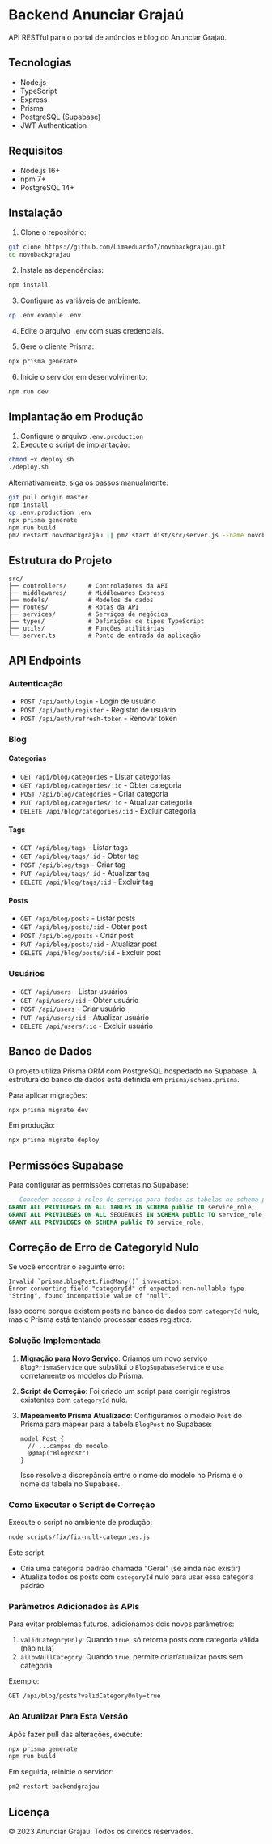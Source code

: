 # Backend Anunciar Grajaú

API RESTful para o portal de anúncios e blog do Anunciar Grajaú.

## Tecnologias

- Node.js
- TypeScript
- Express
- Prisma
- PostgreSQL (Supabase)
- JWT Authentication

## Requisitos

- Node.js 16+
- npm 7+
- PostgreSQL 14+

## Instalação

1. Clone o repositório:

```bash
git clone https://github.com/Limaeduardo7/novobackgrajau.git
cd novobackgrajau
```

2. Instale as dependências:

```bash
npm install
```

3. Configure as variáveis de ambiente:

```bash
cp .env.example .env
```

4. Edite o arquivo `.env` com suas credenciais.

5. Gere o cliente Prisma:

```bash
npx prisma generate
```

6. Inicie o servidor em desenvolvimento:

```bash
npm run dev
```

## Implantação em Produção

1. Configure o arquivo `.env.production`
2. Execute o script de implantação:

```bash
chmod +x deploy.sh
./deploy.sh
```

Alternativamente, siga os passos manualmente:

```bash
git pull origin master
npm install
cp .env.production .env
npx prisma generate
npm run build
pm2 restart novobackgrajau || pm2 start dist/src/server.js --name novobackgrajau
```

## Estrutura do Projeto

```
src/
├── controllers/      # Controladores da API
├── middlewares/      # Middlewares Express
├── models/           # Modelos de dados
├── routes/           # Rotas da API
├── services/         # Serviços de negócios
├── types/            # Definições de tipos TypeScript
├── utils/            # Funções utilitárias
└── server.ts         # Ponto de entrada da aplicação
```

## API Endpoints

### Autenticação

- `POST /api/auth/login` - Login de usuário
- `POST /api/auth/register` - Registro de usuário
- `POST /api/auth/refresh-token` - Renovar token

### Blog

#### Categorias

- `GET /api/blog/categories` - Listar categorias
- `GET /api/blog/categories/:id` - Obter categoria
- `POST /api/blog/categories` - Criar categoria
- `PUT /api/blog/categories/:id` - Atualizar categoria
- `DELETE /api/blog/categories/:id` - Excluir categoria

#### Tags

- `GET /api/blog/tags` - Listar tags
- `GET /api/blog/tags/:id` - Obter tag
- `POST /api/blog/tags` - Criar tag
- `PUT /api/blog/tags/:id` - Atualizar tag
- `DELETE /api/blog/tags/:id` - Excluir tag

#### Posts

- `GET /api/blog/posts` - Listar posts
- `GET /api/blog/posts/:id` - Obter post
- `POST /api/blog/posts` - Criar post
- `PUT /api/blog/posts/:id` - Atualizar post
- `DELETE /api/blog/posts/:id` - Excluir post

### Usuários

- `GET /api/users` - Listar usuários
- `GET /api/users/:id` - Obter usuário
- `POST /api/users` - Criar usuário
- `PUT /api/users/:id` - Atualizar usuário
- `DELETE /api/users/:id` - Excluir usuário

## Banco de Dados

O projeto utiliza Prisma ORM com PostgreSQL hospedado no Supabase. A estrutura do banco de dados está definida em `prisma/schema.prisma`.

Para aplicar migrações:

```bash
npx prisma migrate dev
```

Em produção:

```bash
npx prisma migrate deploy
```

## Permissões Supabase

Para configurar as permissões corretas no Supabase:

```sql
-- Conceder acesso à roles de serviço para todas as tabelas no schema public
GRANT ALL PRIVILEGES ON ALL TABLES IN SCHEMA public TO service_role;
GRANT ALL PRIVILEGES ON ALL SEQUENCES IN SCHEMA public TO service_role;
GRANT ALL PRIVILEGES ON SCHEMA public TO service_role;
```

## Correção de Erro de CategoryId Nulo

Se você encontrar o seguinte erro:

```
Invalid `prisma.blogPost.findMany()` invocation:
Error converting field "categoryId" of expected non-nullable type "String", found incompatible value of "null".
```

Isso ocorre porque existem posts no banco de dados com `categoryId` nulo, mas o Prisma está tentando processar esses registros.

### Solução Implementada

1. **Migração para Novo Serviço**: Criamos um novo serviço `BlogPrismaService` que substitui o `BlogSupabaseService` e usa corretamente os modelos do Prisma.

2. **Script de Correção**: Foi criado um script para corrigir registros existentes com `categoryId` nulo.

3. **Mapeamento Prisma Atualizado**: Configuramos o modelo `Post` do Prisma para mapear para a tabela `BlogPost` no Supabase:
   ```prisma
   model Post {
     // ...campos do modelo
     @@map("BlogPost")
   }
   ```
   Isso resolve a discrepância entre o nome do modelo no Prisma e o nome da tabela no Supabase.

### Como Executar o Script de Correção

Execute o script no ambiente de produção:

```bash
node scripts/fix/fix-null-categories.js
```

Este script:
- Cria uma categoria padrão chamada "Geral" (se ainda não existir)
- Atualiza todos os posts com `categoryId` nulo para usar essa categoria padrão

### Parâmetros Adicionados às APIs

Para evitar problemas futuros, adicionamos dois novos parâmetros:

1. `validCategoryOnly`: Quando `true`, só retorna posts com categoria válida (não nula)
2. `allowNullCategory`: Quando `true`, permite criar/atualizar posts sem categoria

Exemplo:
```
GET /api/blog/posts?validCategoryOnly=true
```

### Ao Atualizar Para Esta Versão

Após fazer pull das alterações, execute:

```bash
npx prisma generate
npm run build
```

Em seguida, reinicie o servidor:

```bash
pm2 restart backendgrajau
```

## Licença

© 2023 Anunciar Grajaú. Todos os direitos reservados. 